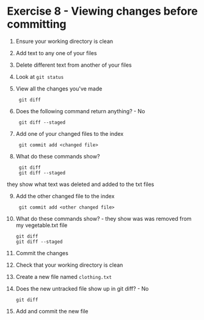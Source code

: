 # Exercise 8 - Viewing changes before committing

1. Ensure your working directory is clean

2. Add text to any one of your files

3. Delete different text from another of your files

4. Look at `git status`

5. View all the changes you've made

        git diff

6. Does the following command return anything? - No

        git diff --staged

7. Add one of your changed files to the index

        git commit add <changed file>

8. What do these commands show?

        git diff 
        git diff --staged
        
they show what text was deleted and added to the txt files

9. Add the other changed file to the index

        git commit add <other changed file>

10. What do these commands show? - they show was was removed from my vegetable.txt file

        git diff
        git diff --staged

11. Commit the changes

12. Check that your working directory is clean

13. Create a new file named `clothing.txt`

14. Does the new untracked file show up in git diff? - No

        git diff

15. Add and commit the new file
